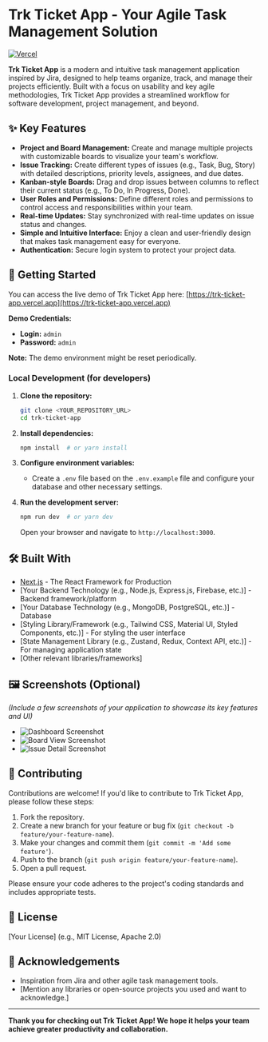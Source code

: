 # Trk Ticket App - Your Agile Task Management Solution

[![Vercel](https://vercel.com/button)](https://trk-ticket-app.vercel.app)

**Trk Ticket App** is a modern and intuitive task management application inspired by Jira, designed to help teams organize, track, and manage their projects efficiently. Built with a focus on usability and key agile methodologies, Trk Ticket App provides a streamlined workflow for software development, project management, and beyond.

## ✨ Key Features



* **Project and Board Management:** Create and manage multiple projects with customizable boards to visualize your team's workflow.
* **Issue Tracking:** Create different types of issues (e.g., Task, Bug, Story) with detailed descriptions, priority levels, assignees, and due dates.
* **Kanban-style Boards:** Drag and drop issues between columns to reflect their current status (e.g., To Do, In Progress, Done).
* **User Roles and Permissions:** Define different roles and permissions to control access and responsibilities within your team.
* **Real-time Updates:** Stay synchronized with real-time updates on issue status and changes.
* **Simple and Intuitive Interface:** Enjoy a clean and user-friendly design that makes task management easy for everyone.
* **Authentication:** Secure login system to protect your project data.

## 🚀 Getting Started

You can access the live demo of Trk Ticket App here: [https://trk-ticket-app.vercel.app](https://trk-ticket-app.vercel.app)

**Demo Credentials:**

* **Login:** `admin`
* **Password:** `admin`

**Note:** The demo environment might be reset periodically.

### Local Development (for developers)

1.  **Clone the repository:**
    ```bash
    git clone <YOUR_REPOSITORY_URL>
    cd trk-ticket-app
    ```

2.  **Install dependencies:**
    ```bash
    npm install  # or yarn install
    ```

3.  **Configure environment variables:**
    * Create a `.env` file based on the `.env.example` file and configure your database and other necessary settings.

4.  **Run the development server:**
    ```bash
    npm run dev  # or yarn dev
    ```

    Open your browser and navigate to `http://localhost:3000`.

## 🛠️ Built With

* [Next.js](https://nextjs.org/) - The React Framework for Production
* [Your Backend Technology (e.g., Node.js, Express.js, Firebase, etc.)] - Backend framework/platform
* [Your Database Technology (e.g., MongoDB, PostgreSQL, etc.)] - Database
* [Styling Library/Framework (e.g., Tailwind CSS, Material UI, Styled Components, etc.)] - For styling the user interface
* [State Management Library (e.g., Zustand, Redux, Context API, etc.)] - For managing application state
* [Other relevant libraries/frameworks]

## 🖼️ Screenshots (Optional)

*(Include a few screenshots of your application to showcase its key features and UI)*

* ![Dashboard Screenshot](link-to-your-screenshot-1.png)
* ![Board View Screenshot](link-to-your-screenshot-2.png)
* ![Issue Detail Screenshot](link-to-your-screenshot-3.png)

## 🤝 Contributing

Contributions are welcome! If you'd like to contribute to Trk Ticket App, please follow these steps:

1.  Fork the repository.
2.  Create a new branch for your feature or bug fix (`git checkout -b feature/your-feature-name`).
3.  Make your changes and commit them (`git commit -m 'Add some feature'`).
4.  Push to the branch (`git push origin feature/your-feature-name`).
5.  Open a pull request.

Please ensure your code adheres to the project's coding standards and includes appropriate tests.

## 📄 License

[Your License] (e.g., MIT License, Apache 2.0)

## 🙏 Acknowledgements

* Inspiration from Jira and other agile task management tools.
* [Mention any libraries or open-source projects you used and want to acknowledge.]

---

**Thank you for checking out Trk Ticket App! We hope it helps your team achieve greater productivity and collaboration.**
